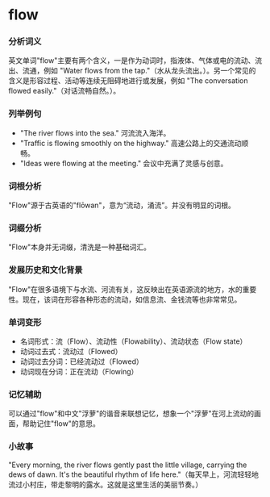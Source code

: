 # flow

### 分析词义

  

英文单词"flow"主要有两个含义，一是作为动词时，指液体、气体或电的流动、流出、流通，例如 "Water flows from the tap."（水从龙头流出。）。另一个常见的含义是形容过程、活动等连续无阻碍地进行或发展，例如 "The conversation flowed easily."（对话流畅自然。）。

  

### 列举例句

  

*   "The river flows into the sea." 河流流入海洋。
*   "Traffic is flowing smoothly on the highway." 高速公路上的交通流动顺畅。
*   "Ideas were flowing at the meeting." 会议中充满了灵感与创意。

  

### 词根分析

  

"Flow"源于古英语的"flōwan"，意为“流动，涌流”。并没有明显的词根。

  

### 词缀分析

  

"Flow"本身并无词缀，清洗是一种基础词汇。

  

### 发展历史和文化背景

  

"Flow"在很多语境下与水流、河流有关，这反映出在英语源流的地方，水的重要性。现在，该词在形容各种形态的流动，如信息流、金钱流等也非常常见。

  

### 单词变形

  

*   名词形式：流（Flow）、流动性（Flowability）、流动状态（Flow state）
*   动词过去式：流动过（Flowed）
*   动词过去分词：已经流动过（Flowed）
*   动词现在分词：正在流动（Flowing）

  

### 记忆辅助

  

可以通过"flow"和中文"浮萝"的谐音来联想记忆，想象一个"浮萝"在河上流动的画面，帮助记住"flow"的意思。

  

### 小故事

  

"Every morning, the river flows gently past the little village, carrying the dews of dawn. It's the beautiful rhythm of life here."（每天早上，河流轻轻地流过小村庄，带走黎明的露水。这就是这里生活的美丽节奏。）
